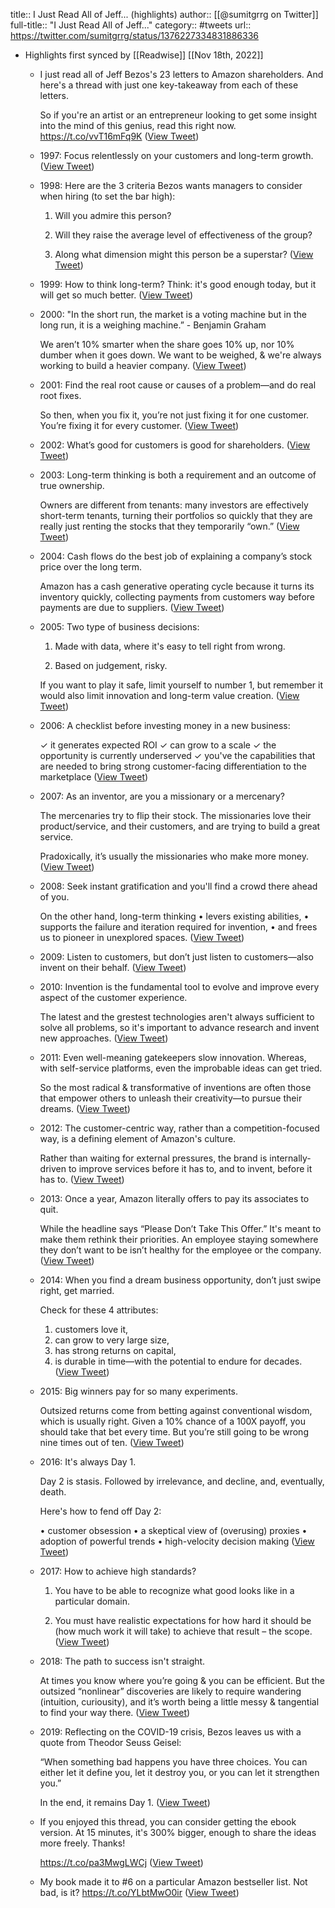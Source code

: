 title:: I Just Read All of Jeff... (highlights)
author:: [[@sumitgrrg on Twitter]]
full-title:: "I Just Read All of Jeff..."
category:: #tweets
url:: https://twitter.com/sumitgrrg/status/1376227334831886336

- Highlights first synced by [[Readwise]] [[Nov 18th, 2022]]
	- I just read all of Jeff Bezos's 23 letters to Amazon shareholders. And here's a thread with just one key-takeaway from each of these letters. 
	  
	  So if you're an artist or an entrepreneur looking to get some insight into the mind of this genius, read this right now. https://t.co/vvT16mFq9K ([View Tweet](https://twitter.com/sumitgrrg/status/1356943550932422658))
	- 1997: Focus relentlessly on your customers and long-term growth. ([View Tweet](https://twitter.com/sumitgrrg/status/1356943554048708609))
	- 1998: Here are the 3 criteria Bezos wants managers to consider when hiring (to set the bar high): 
	  
	  1. Will you admire this person? 
	  
	  2. Will they raise the average level of effectiveness of the group?
	  
	  3. Along what dimension might this person be a superstar? ([View Tweet](https://twitter.com/sumitgrrg/status/1356943556833775620))
	- 1999: How to think long-term? Think: it's good enough today, but it will get so much better. ([View Tweet](https://twitter.com/sumitgrrg/status/1356943559362940928))
	- 2000: "In the short run, the market is a voting machine but in the long run, it is a weighing machine.” - Benjamin Graham
	  
	  We aren’t 10% smarter when the share goes 10% up, nor 10% dumber when it goes down. We want to be weighed, & we're always working to build a heavier company. ([View Tweet](https://twitter.com/sumitgrrg/status/1356943561577521163))
	- 2001: Find the real root cause or causes of a problem—and do real root fixes. 
	  
	  So then, when you fix it, you’re not just fixing it for one customer. You’re fixing it for every customer. ([View Tweet](https://twitter.com/sumitgrrg/status/1356943564563902464))
	- 2002: What’s good for customers is good for shareholders. ([View Tweet](https://twitter.com/sumitgrrg/status/1356943566870769666))
	- 2003: Long-term thinking is both a requirement and an outcome of true ownership. 
	  
	  Owners are different from tenants: many investors are effectively short-term tenants, turning their portfolios so quickly that they are really just renting the stocks that they temporarily “own.” ([View Tweet](https://twitter.com/sumitgrrg/status/1356943569253146628))
	- 2004: Cash flows do the best job of explaining a company’s stock price over the long term.
	  
	  Amazon has a cash generative operating cycle because it turns its inventory quickly, collecting payments from customers way before payments are due to suppliers. ([View Tweet](https://twitter.com/sumitgrrg/status/1356943571547377666))
	- 2005: Two type of business decisions:
	  
	  1. Made with data, where it's easy to tell right from wrong. 
	  
	  2. Based on judgement, risky.
	  
	  If you want to play it safe, limit yourself to number 1, but remember it would also limit innovation and long-term value creation. ([View Tweet](https://twitter.com/sumitgrrg/status/1356943574596603904))
	- 2006: A checklist before investing  money in a new business:
	  
	  ✓ it generates expected ROI
	  ✓ can grow to a scale 
	  ✓ the opportunity is currently underserved
	  ✓ you've the capabilities that are needed to bring strong customer-facing differentiation to the marketplace ([View Tweet](https://twitter.com/sumitgrrg/status/1356943577511723009))
	- 2007: As an inventor, are you a missionary or a mercenary? 
	  
	  The mercenaries try to flip their stock. The missionaries love their product/service, and their customers, and are trying to build a great service. 
	  
	  Pradoxically, it’s usually the missionaries who make more money. ([View Tweet](https://twitter.com/sumitgrrg/status/1356943579814354947))
	- 2008: Seek instant gratification and you'll find a crowd there ahead of you.
	  
	  On the other hand, long-term thinking
	  • levers existing abilities, 
	  • supports the failure and iteration required for invention, 
	  • and frees us to pioneer in unexplored spaces. ([View Tweet](https://twitter.com/sumitgrrg/status/1356943582251216901))
	- 2009: Listen to customers, but don’t just listen to customers—also invent on their behalf. ([View Tweet](https://twitter.com/sumitgrrg/status/1356943584558080011))
	- 2010: Invention is the fundamental tool to evolve and improve every aspect of the customer experience.
	  
	  The latest and the grestest technologies aren't always sufficient to solve all problems, so it's important to advance research and invent new approaches. ([View Tweet](https://twitter.com/sumitgrrg/status/1356943586760093704))
	- 2011: Even well-meaning gatekeepers slow innovation. Whereas, with self-service platforms, even the improbable ideas can get tried.
	  
	  So the most radical & transformative of inventions are often those that empower others to unleash their creativity—to pursue their dreams. ([View Tweet](https://twitter.com/sumitgrrg/status/1356943589444444161))
	- 2012: The customer-centric way, rather than a competition-focused way, is a defining element of Amazon's culture.
	  
	  Rather than waiting for external pressures, the brand is internally-driven to improve services before it has to, and to invent, before it has to. ([View Tweet](https://twitter.com/sumitgrrg/status/1356943592086851588))
	- 2013: Once a year, Amazon literally offers to pay its associates to quit. 
	  
	  While the headline says “Please Don’t Take This Offer.” It's meant to make them rethink their priorities. An employee staying somewhere they don’t want to be isn’t healthy for the employee or the company. ([View Tweet](https://twitter.com/sumitgrrg/status/1356943594410500096))
	- 2014: When you find a dream business opportunity, don’t just swipe right, get married. 
	  
	  Check for these 4 attributes:
	  
	  1. customers love it,
	  2. can grow to very large size,
	  3. has strong returns on capital, 
	  4. is durable in time—with the potential to endure for decades. ([View Tweet](https://twitter.com/sumitgrrg/status/1356943598357417989))
	- 2015: Big winners pay for so many experiments.
	  
	  Outsized returns come from betting against conventional wisdom, which is usually right. Given a 10% chance of a 100X payoff, you should take that bet every time. But you’re still going to be wrong nine times out of ten. ([View Tweet](https://twitter.com/sumitgrrg/status/1356943601071099905))
	- 2016: It's always Day 1.
	  
	  Day 2 is stasis. Followed by irrelevance, and decline, and, eventually, death. 
	  
	  Here's how to fend off Day 2:
	  
	  • customer obsession
	  • a skeptical view of (overusing) proxies
	  • adoption of powerful trends
	  • high-velocity decision making ([View Tweet](https://twitter.com/sumitgrrg/status/1356943603767996417))
	- 2017: How to achieve high standards?
	  
	  1. You have to be able to recognize what good looks like in a particular domain.
	  
	  2. You must have realistic expectations for how hard it should be (how much work it will take) to achieve that result – the scope. ([View Tweet](https://twitter.com/sumitgrrg/status/1356943606108413953))
	- 2018: The path to success isn't straight. 
	  
	  At times you know where you’re going & you can be efficient. But the outsized “nonlinear” discoveries are likely to require wandering (intuition, curiousity), and it’s worth being a little messy & tangential to find your way there. ([View Tweet](https://twitter.com/sumitgrrg/status/1356943608469835778))
	- 2019: Reflecting on the COVID-19 crisis, Bezos leaves us with a quote from Theodor Seuss Geisel: 
	  
	  “When something bad happens you have three choices. You can either let it define you, let it destroy you, or you can let it strengthen you.”
	  
	  In the end, it remains Day 1. ([View Tweet](https://twitter.com/sumitgrrg/status/1356943611254853633))
	- If you enjoyed this thread, you can consider getting the ebook version. At 15 minutes, it's 300% bigger, enough to share the ideas more freely. Thanks!
	  
	  https://t.co/pa3MwgLWCj ([View Tweet](https://twitter.com/sumitgrrg/status/1364839860956139523))
	- My book made it to #6 on a particular Amazon bestseller list. Not bad, is it? https://t.co/YLbtMwO0ir ([View Tweet](https://twitter.com/sumitgrrg/status/1376227334831886336))